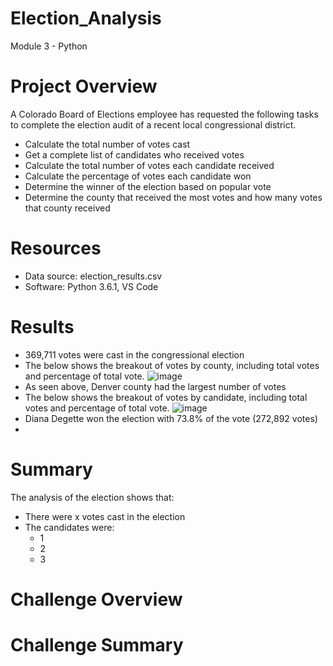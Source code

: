 # Election_Analysis
Module 3 - Python

# Project Overview
A Colorado Board of Elections employee has requested the following tasks to complete the election audit of a recent local congressional district. 
* Calculate the total number of votes cast
* Get a complete list of candidates who received votes
* Calculate the total number of votes each candidate received
* Calculate the percentage of votes each candidate won
* Determine the winner of the election based on popular vote
* Determine the county that received the most votes and how many votes that county received

# Resources
* Data source: election_results.csv
* Software: Python 3.6.1, VS Code

# Results

* 369,711 votes were cast in the congressional election
* The below shows the breakout of votes by county, including total votes and percentage of total vote. 
![image](https://user-images.githubusercontent.com/85259984/131056963-07c8de4b-c305-44fb-94f1-6b5b25fc527b.png)
* As seen above, Denver county had the largest number of votes
* The below shows the breakout of votes by candidate, including total votes and percentage of total vote. 
![image](https://user-images.githubusercontent.com/85259984/131057044-6f6dedc5-15d1-494a-a1a8-1344447c9164.png)
* Diana Degette won the election with 73.8% of the vote (272,892 votes)
* 
# Summary
The analysis of the election shows that:

* There were x votes cast in the election
* The candidates were:
  * 1
  * 2
  * 3


# Challenge Overview

# Challenge Summary
